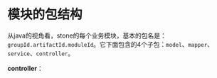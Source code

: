 # 模块的包结构

从java的视角看，stone的每个业务模块，基本的包名是：`groupId.artifactId.moduleId`。它下面包含的4个子包：`model`、`mapper`、`service`、`controller`。

**controller**：


